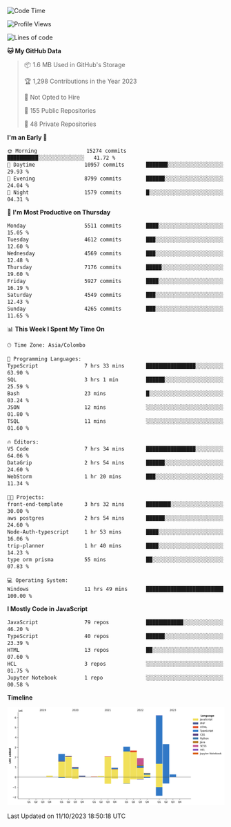 
<!--START_SECTION:waka-->
![Code Time](http://img.shields.io/badge/Code%20Time-1%2C200%20hrs%2054%20mins-blue)

![Profile Views](http://img.shields.io/badge/Profile%20Views-0-blue)

![Lines of code](https://img.shields.io/badge/From%20Hello%20World%20I%27ve%20Written-26.7%20million%20lines%20of%20code-blue)

**🐱 My GitHub Data** 

> 📦 1.6 MB Used in GitHub's Storage 
 > 
> 🏆 1,298 Contributions in the Year 2023
 > 
> 🚫 Not Opted to Hire
 > 
> 📜 155 Public Repositories 
 > 
> 🔑 48 Private Repositories 
 > 
**I'm an Early 🐤** 

```text
🌞 Morning                15274 commits       ██████████░░░░░░░░░░░░░░░   41.72 % 
🌆 Daytime                10957 commits       ███████░░░░░░░░░░░░░░░░░░   29.93 % 
🌃 Evening                8799 commits        ██████░░░░░░░░░░░░░░░░░░░   24.04 % 
🌙 Night                  1579 commits        █░░░░░░░░░░░░░░░░░░░░░░░░   04.31 % 
```
📅 **I'm Most Productive on Thursday** 

```text
Monday                   5511 commits        ████░░░░░░░░░░░░░░░░░░░░░   15.05 % 
Tuesday                  4612 commits        ███░░░░░░░░░░░░░░░░░░░░░░   12.60 % 
Wednesday                4569 commits        ███░░░░░░░░░░░░░░░░░░░░░░   12.48 % 
Thursday                 7176 commits        █████░░░░░░░░░░░░░░░░░░░░   19.60 % 
Friday                   5927 commits        ████░░░░░░░░░░░░░░░░░░░░░   16.19 % 
Saturday                 4549 commits        ███░░░░░░░░░░░░░░░░░░░░░░   12.43 % 
Sunday                   4265 commits        ███░░░░░░░░░░░░░░░░░░░░░░   11.65 % 
```


📊 **This Week I Spent My Time On** 

```text
🕑︎ Time Zone: Asia/Colombo

💬 Programming Languages: 
TypeScript               7 hrs 33 mins       ████████████████░░░░░░░░░   63.90 % 
SQL                      3 hrs 1 min         ██████░░░░░░░░░░░░░░░░░░░   25.59 % 
Bash                     23 mins             █░░░░░░░░░░░░░░░░░░░░░░░░   03.24 % 
JSON                     12 mins             ░░░░░░░░░░░░░░░░░░░░░░░░░   01.80 % 
TSQL                     11 mins             ░░░░░░░░░░░░░░░░░░░░░░░░░   01.60 % 

🔥 Editors: 
VS Code                  7 hrs 34 mins       ████████████████░░░░░░░░░   64.06 % 
DataGrip                 2 hrs 54 mins       ██████░░░░░░░░░░░░░░░░░░░   24.60 % 
WebStorm                 1 hr 20 mins        ███░░░░░░░░░░░░░░░░░░░░░░   11.34 % 

🐱‍💻 Projects: 
front-end-template       3 hrs 32 mins       ████████░░░░░░░░░░░░░░░░░   30.00 % 
aws postgres             2 hrs 54 mins       ██████░░░░░░░░░░░░░░░░░░░   24.60 % 
Node-Auth-typescript     1 hr 53 mins        ████░░░░░░░░░░░░░░░░░░░░░   16.06 % 
trip-planner             1 hr 40 mins        ████░░░░░░░░░░░░░░░░░░░░░   14.23 % 
type orm prisma          55 mins             ██░░░░░░░░░░░░░░░░░░░░░░░   07.83 % 

💻 Operating System: 
Windows                  11 hrs 49 mins      █████████████████████████   100.00 % 
```

**I Mostly Code in JavaScript** 

```text
JavaScript               79 repos            ████████████░░░░░░░░░░░░░   46.20 % 
TypeScript               40 repos            ██████░░░░░░░░░░░░░░░░░░░   23.39 % 
HTML                     13 repos            ██░░░░░░░░░░░░░░░░░░░░░░░   07.60 % 
HCL                      3 repos             ░░░░░░░░░░░░░░░░░░░░░░░░░   01.75 % 
Jupyter Notebook         1 repo              ░░░░░░░░░░░░░░░░░░░░░░░░░   00.58 % 
```



**Timeline**

![Lines of Code chart](https://raw.githubusercontent.com/ccweerasinghe1994/ccweerasinghe1994/master/assets/bar_graph.png)


 Last Updated on 11/10/2023 18:50:18 UTC
<!--END_SECTION:waka-->
